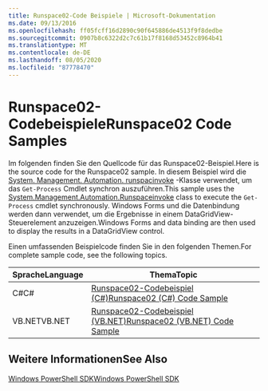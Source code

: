 ```yaml
---
title: Runspace02-Code Beispiele | Microsoft-Dokumentation
ms.date: 09/13/2016
ms.openlocfilehash: ff05fcff16d2890c90f645886de4513f9f8dedbe
ms.sourcegitcommit: 0907b8c6322d2c7c61b17f8168d53452c8964b41
ms.translationtype: MT
ms.contentlocale: de-DE
ms.lasthandoff: 08/05/2020
ms.locfileid: "87778470"
---
```

# <a name="runspace02-code-samples"></a><span data-ttu-id="d66a1-102">Runspace02-Codebeispiele</span><span class="sxs-lookup"><span data-stu-id="d66a1-102">Runspace02 Code Samples</span></span>

<span data-ttu-id="d66a1-103">Im folgenden finden Sie den Quellcode für das Runspace02-Beispiel.</span><span class="sxs-lookup"><span data-stu-id="d66a1-103">Here is the source code for the Runspace02 sample.</span></span> <span data-ttu-id="d66a1-104">In diesem Beispiel wird die [System. Management. Automation. runspacinvoke](/dotnet/api/System.Management.Automation.RunspaceInvoke) -Klasse verwendet, um das `Get-Process` Cmdlet synchron auszuführen.</span><span class="sxs-lookup"><span data-stu-id="d66a1-104">This sample uses the [System.Management.Automation.Runspaceinvoke](/dotnet/api/System.Management.Automation.RunspaceInvoke) class to execute the `Get-Process` cmdlet synchronously.</span></span> <span data-ttu-id="d66a1-105">Windows Forms und die Datenbindung werden dann verwendet, um die Ergebnisse in einem DataGridView-Steuerelement anzuzeigen.</span><span class="sxs-lookup"><span data-stu-id="d66a1-105">Windows Forms and data binding are then used to display the results in a DataGridView control.</span></span>

<span data-ttu-id="d66a1-106">Einen umfassenden Beispielcode finden Sie in den folgenden Themen.</span><span class="sxs-lookup"><span data-stu-id="d66a1-106">For complete sample code, see the following topics.</span></span>

|<span data-ttu-id="d66a1-107">Sprache</span><span class="sxs-lookup"><span data-stu-id="d66a1-107">Language</span></span>|<span data-ttu-id="d66a1-108">Thema</span><span class="sxs-lookup"><span data-stu-id="d66a1-108">Topic</span></span>|
|--------------|-----------|
|<span data-ttu-id="d66a1-109">C#</span><span class="sxs-lookup"><span data-stu-id="d66a1-109">C#</span></span>|[<span data-ttu-id="d66a1-110">Runspace02-Codebeispiel (C#)</span><span class="sxs-lookup"><span data-stu-id="d66a1-110">Runspace02 (C#) Code Sample</span></span>](./runspace02-csharp-code-sample.md)|
|<span data-ttu-id="d66a1-111">VB.NET</span><span class="sxs-lookup"><span data-stu-id="d66a1-111">VB.NET</span></span>|[<span data-ttu-id="d66a1-112">Runspace02-Codebeispiel (VB.NET)</span><span class="sxs-lookup"><span data-stu-id="d66a1-112">Runspace02 (VB.NET) Code Sample</span></span>](./runspace02-vb-net-code-sample.md)|

## <a name="see-also"></a><span data-ttu-id="d66a1-113">Weitere Informationen</span><span class="sxs-lookup"><span data-stu-id="d66a1-113">See Also</span></span>

[<span data-ttu-id="d66a1-114">Windows PowerShell SDK</span><span class="sxs-lookup"><span data-stu-id="d66a1-114">Windows PowerShell SDK</span></span>](../windows-powershell-reference.md)
